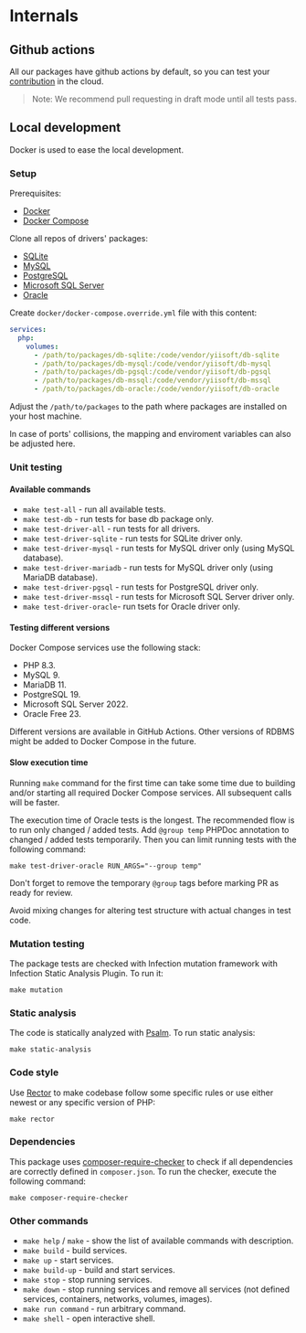# Internals

## Github actions

All our packages have github actions by default, so you can test your [contribution](https://github.com/yiisoft/db/blob/master/.github/CONTRIBUTING.md) in the cloud.

> Note: We recommend pull requesting in draft mode until all tests pass.

## Local development

Docker is used to ease the local development.

### Setup

Prerequisites:

- [Docker](https://docs.docker.com/get-started/get-docker/)
- [Docker Compose](https://docs.docker.com/compose/install/)

Clone all repos of drivers' packages:

- [SQLite](https://github.com/yiisoft/db-sqlite)
- [MySQL](https://github.com/yiisoft/db-mysql)
- [PostgreSQL](https://github.com/yiisoft/db-pgsql)
- [Microsoft SQL Server](https://github.com/yiisoft/db-mssql)
- [Oracle](https://github.com/yiisoft/oracle)

Create `docker/docker-compose.override.yml` file with this content:

```yaml
services:
  php:
    volumes:
      - /path/to/packages/db-sqlite:/code/vendor/yiisoft/db-sqlite
      - /path/to/packages/db-mysql:/code/vendor/yiisoft/db-mysql
      - /path/to/packages/db-pgsql:/code/vendor/yiisoft/db-pgsql
      - /path/to/packages/db-mssql:/code/vendor/yiisoft/db-mssql
      - /path/to/packages/db-oracle:/code/vendor/yiisoft/db-oracle
```

Adjust the `/path/to/packages` to the path where packages are installed on your host machine.

In case of ports' collisions, the mapping and enviroment variables can also be adjusted here.

### Unit testing

#### Available commands

- `make test-all` - run all available tests.
- `make test-db` - run tests for base db package only.
- `make test-driver-all` - run tests for all drivers.
- `make test-driver-sqlite` - run tests for SQLite driver only.
- `make test-driver-mysql` - run tests for MySQL driver only (using MySQL database).
- `make test-driver-mariadb` - run tests for MySQL driver only (using MariaDB database).
- `make test-driver-pgsql` - run tests for PostgreSQL driver only.
- `make test-driver-mssql` - run tests for Microsoft SQL Server driver only.
- `make test-driver-oracle`- run tsets for Oracle driver only.

#### Testing different versions

Docker Compose services use the following stack:

- PHP 8.3.
- MySQL 9.
- MariaDB 11.
- PostgreSQL 19.
- Microsoft SQL Server 2022.
- Oracle Free 23.

Different versions are available in GitHub Actions. Other versions of RDBMS might be added to Docker Compose in the 
future.

#### Slow execution time

Running `make` command for the first time can take some time due to building and/or starting all required Docker Compose 
services. All subsequent calls will be faster.

The execution time of Oracle tests is the longest. The recommended flow is to run only changed / added tests. Add 
`@group temp` PHPDoc annotation to changed / added tests temporarily. Then you can limit running tests with the 
following command:

```shell
make test-driver-oracle RUN_ARGS="--group temp"
```

Don't forget to remove the temporary `@group` tags before marking PR as ready for review.

Avoid mixing changes for altering test structure with actual changes in test code.

### Mutation testing

The package tests are checked with Infection mutation framework with Infection Static Analysis Plugin. To run it:

```shell
make mutation
```

### Static analysis

The code is statically analyzed with [Psalm](https://psalm.dev/). To run static analysis:

```shell
make static-analysis
```

### Code style

Use [Rector](https://github.com/rectorphp/rector) to make codebase follow some specific rules or
use either newest or any specific version of PHP:

```shell
make rector
```

### Dependencies

This package uses [composer-require-checker](https://github.com/maglnet/ComposerRequireChecker) to check if all
dependencies are correctly defined in `composer.json`. To run the checker, execute the following command:

```shell
make composer-require-checker
```

### Other commands

- `make help` / `make` - show the list of available commands with description.
- `make build` - build services.
- `make up` - start services.
- `make build-up` - build and start services.
- `make stop` - stop running services.
- `make down` - stop running services and remove all services (not defined services, containers, networks, volumes, 
images).
- `make run command` - run arbitrary command.
- `make shell` - open interactive shell.
